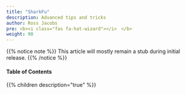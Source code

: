 ```yaml
---
title: "SharkFu"
description: Advanced tips and tricks
author: Ross Jacobs
pre: <b><i class="fas fa-hat-wizard"></i>　</b>
weight: 90
---
```


{{% notice note %}}
This article will mostly remain a stub during initial release.
{{% /notice %}}

#### Table of Contents

{{% children description="true" %}}
